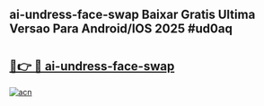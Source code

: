 ## ai-undress-face-swap Baixar Gratis Ultima Versao Para Android/IOS 2025 #ud0aq

# <h2><a href="https://ainizakaria.my?title=ai-undress-face-swap&ref=20M">🔗👉 🔴 ai-undress-face-swap</a></h2>

[![acn](https://github.com/user-attachments/assets/0f9c940e-d8b0-45ae-aac7-cd30a18b3e1c)](https://ainizakaria.my?title=ai-undress-face-swap&ref=20M)

